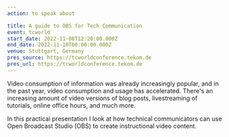 ```yaml
---
action: to speak about

title: A guide to OBS for Tech Communication
event: tcworld
start_date: 2022-11-08T12:20:00.000Z
end_date: 2022-11-10T00:00:00.000Z
venue: Stuttgart, Germany
pres_source: https://tcworldconference.tekom.de
pres_url: https://tcworldconference.tekom.de
---
```


Video consumption of information was already increasingly popular, and in the past year, video consumption and usage has accelerated. There's an increasing amount of video versions of blog posts, livestreaming of tutorials, online office hours, and much more.

In this practical presentation I look at how technical communicators can use Open Broadcast Studio (OBS) to create instructional video content.